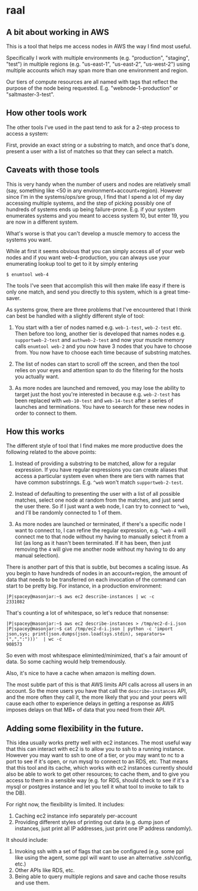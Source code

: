 # raal 

## A bit about working in AWS
This is a tool that helps me access nodes in AWS the way I find most useful.

Specifically I work with multiple environments (e.g. "production", "staging", "test")
in multiple regions (e.g. "us-east-1", "us-east-2", "us-west-2") using multiple accounts
which may span more than one environment and region.

Our tiers of compute resources are all named with tags that reflect the purpose of the node 
being requested.  E.g. "webnode-1-production" or "saltmaster-3-test".

## How other tools work

The other tools I've used in the past tend to ask for a 2-step process to access a system:

First, provide an exact string or a substring to match, and once
that's done, present a user with a list of matches so that they can select a match.

## Caveats with those  tools

This is very handy when the number of users and nodes are relatively
small (say, something like <50 in any environment+account+region).
However since I'm in the systems/ops/sre group, I find that I spend a
lot of my day accessing multiple systems, and the step of picking
possibly one of hundreds of systems ends up being failure-prone.
E.g. if your system enumerates systems and you meant to access system
10, but enter 19, you are now in a different system.  

What's worse is that you can't develop a muscle memory to access the systems you want.

While at first it seems obvious that you can simply access all of your
web nodes and if you want web-4-production, you can always use your enumerating lookup
tool to get to it by simply entering

    $ enumtool web-4
	
The tools I've seen that accomplish this will then make life easy if
there is only one match, and send you directly to this system, which
is a great time-saver.

As systems grow, there are three problems that I've encountered that I think
can best be handled with a slightly different style of tool:

1. You start with a tier of nodes named e.g. `web-1-test`,
   `web-2-test` etc.  Then before too long, another tier is developed that 
   names nodes e.g. `supportweb-2-test` and `authweb-2-test` and now your 
   muscle memory calls `enumtool web-2` and you now have 3 nodes that you have to 
   choose from.  You now have to choose each time because of substring matches.

2. The list of nodes can start to scroll off the screen, and then the
   tool relies on your eyes and attention span to do the filtering for
   the hosts you actually want.
   
3. As more nodes are launched and removed, you may lose the ability to
   target just the host you're interested in because e.g. `web-2-test`
   has been replaced with `web-10-test` and `web-14-test` after a
   series of launches and terminations.  You have to seearch for these new
   nodes in order to connect to them.
   

## How this works

The different style of tool that I find makes me more productive does the following
related to the above points:

1. Instead of providing a substring to be matched, allow for a regular
   expression. If you have regular expressions you can create aliases
   that access a particular system even when there are tiers with names
   that have common substrinngs.  E.g. `^web` won't match `supportweb-2-test`.
   
2. Instead of defaulting to presenting the user with a list of all
   possible matches, select one node at random from the matches, and
   just send the user there.  So if I just want a web node, I can try
   to connect to `^web`, and I'll be randomly connected to 1 of them.
   
   
3. As more nodes are launched or terminated, if there's a specific
   node I want to connect to, I can refine the regular expression,
   e.g. `^web-4` will connect me to that node without my having to
   manually select it from a list (as long as it hasn't been
   terminated.  If it has been, then just removing the `4` will give
   me another node without my having to do any manual selection).
   
There is another part of this that is subtle, but becomes a scaling
issue.  As you begin to have hundreds of nodes in an account+region,
the amount of data that needs to be transferred on each invocation of
the command can start to be pretty big.  For instance, in a production
environment:

```
|P|spacey@masonjar:~$ aws ec2 describe-instances | wc -c
2331082
```

That's counting a lot of whitespace, so let's reduce that nonsense:

```
|P|spacey@masonjar:~$ aws ec2 describe-instances > /tmp/ec2-d-i.json
|P|spacey@masonjar:~$ cat /tmp/ec2-d-i.json | python -c 'import json,sys; print(json.dumps(json.load(sys.stdin), separators=(",",":")))'  | wc -c
908573
```

So even with most whitespace eliminted/minimized, that's a fair amount
of data.  So some caching would help tremendously.

Also, it's nice to have a cache when amazon is melting down.

The most subtle part of this is that AWS limits API calls across all
users in an account.  So the more users you have that call the
`describe-instances` API, and the more often they call it, the more
likely that you and your peers will cause each other to experience
delays in getting a response as AWS imposes delays on that MB+ of 
data that you need from their API.

## Adding some flexibility in the future.

This idea usually works pretty well with ec2 instances.  The most
useful way that this can interact with ec2 is to allow you to ssh to a
running instance.  However you may want to ssh to one of a tier, or
you may want to nc to a port to see if it's open, or run mysql to
connect to an RDS, etc.  That means that this tool and its cache,
which works with ec2 instances currently should also be able to work
to get other resources; to cache them, and to give you access to them
in a sensible way (e.g. for RDS, should check to see if it's a mysql
or postgres instance and let you tell it what tool to invoke to talk
to the DB).

For right now, the flexibility is limited.  It includes:

1. Caching ec2 instance info separately per-account
2. Providing different styles of printing out data (e.g. dump json of
   instances, just print all IP addresses, just print one IP address
   randomly).
   
It should include:

1. Invoking ssh with a set of flags that can be configured (e.g. some
   ppl like using the agent, some ppl will want to use an alternative
   .ssh/config, etc.)
2. Other APIs like RDS, etc.
3. Being able to query multiple regions and save and cache those results
   and use them.
